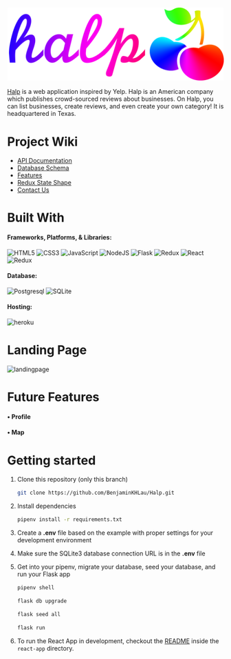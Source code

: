 ![clonebnb-logo]

[clonebnb-logo]: ./react-app/src/components/halplogo.png

[Halp](https://halpimhungry.herokuapp.com/) is a web application inspired by Yelp. Halp is an American company which publishes crowd-sourced reviews about businesses. On Halp, you can list businesses, create reviews, and even create your own category! It is headquartered in Texas.


# Project Wiki
* [API Documentation](https://github.com/BenjaminKHLau/Halp/wiki/API-Documentation)
* [Database Schema](https://github.com/BenjaminKHLau/Halp/wiki/Database-Schema)
* [Features]()
* [Redux State Shape](https://github.com/BenjaminKHLau/Halp/wiki/Redux-Store-Shape)
* [Contact Us](https://github.com/BenjaminKHLau/Halp/wiki/Contact-Us)


# Built With
#### Frameworks, Platforms, & Libraries:
![HTML5](https://img.shields.io/badge/html5-%23E34F26.svg?style=for-the-badge&logo=html5&logoColor=white)
![CSS3](https://img.shields.io/badge/css3-%231572B6.svg?style=for-the-badge&logo=css3&logoColor=white)
![JavaScript](https://img.shields.io/badge/javascript-%23323330.svg?style=for-the-badge&logo=javascript&logoColor=%23F7DF1E)
![NodeJS](https://img.shields.io/badge/node.js-6DA55F?style=for-the-badge&logo=node.js&logoColor=white)
![Flask](https://img.shields.io/badge/Flask-BDBDBD?style=for-the-badge&logo=Flask&logoColor=black)
![Redux](https://img.shields.io/badge/Python-%23F7DF1E?style=for-the-badge&logo=Python&logoColor=black)
![React](https://img.shields.io/badge/react-%2320232a.svg?style=for-the-badge&logo=react&logoColor=%2361DAFB)
![Redux](https://img.shields.io/badge/redux-%23593d88.svg?style=for-the-badge&logo=redux&logoColor=white)

#### Database:
![Postgresql](https://img.shields.io/badge/postgresql-%23316192.svg?style=for-the-badge&logo=postgresql&logoColor=white)
![SQLite](https://img.shields.io/badge/sqlite-%2307405e.svg?style=for-the-badge&logo=sqlite&logoColor=white)

#### Hosting:
![heroku](https://img.shields.io/badge/Heroku-430098?style=for-the-badge&logo=Heroku&logoColor=white)


# Landing Page

<img width="1430" alt="landingpage" src="https://user-images.githubusercontent.com/103297104/197286081-8923269b-816a-404b-8a45-1f30d31c75db.png">


# Future Features

#### • Profile
#### • Map


# Getting started
1. Clone this repository (only this branch)

   ```bash
   git clone https://github.com/BenjaminKHLau/Halp.git
   ```

2. Install dependencies

      ```bash
      pipenv install -r requirements.txt
      ```

3. Create a **.env** file based on the example with proper settings for your
   development environment
4. Make sure the SQLite3 database connection URL is in the **.env** file

5. Get into your pipenv, migrate your database, seed your database, and run your Flask app

   ```bash
   pipenv shell
   ```

   ```bash
   flask db upgrade
   ```

   ```bash
   flask seed all
   ```

   ```bash
   flask run
   ```

6. To run the React App in development, checkout the [README](./react-app/README.md) inside the `react-app` directory.


